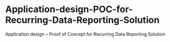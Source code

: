 # Application-design-POC-for-Recurring-Data-Reporting-Solution
Application design – Proof of Concept for Recurring Data Reporting Solution
